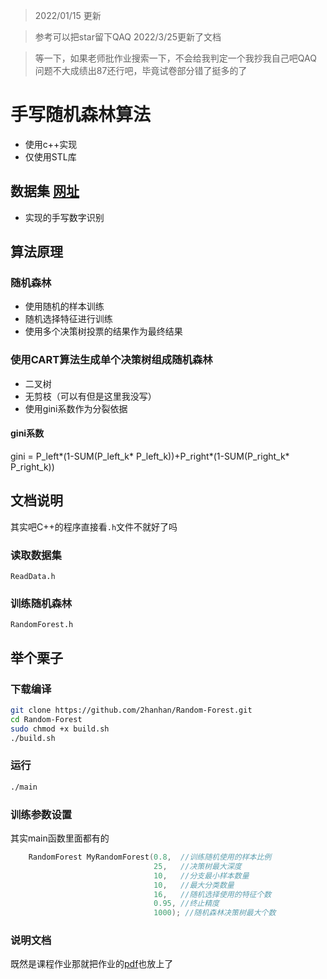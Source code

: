 > 2022/01/15 更新

> 参考可以把star留下QAQ 2022/3/25更新了文档

> 等一下，如果老师批作业搜索一下，不会给我判定一个我抄我自己吧QAQ
> 问题不大成绩出87还行吧，毕竟试卷部分错了挺多的了
# 手写随机森林算法
- 使用c++实现
- 仅使用STL库
## 数据集 [网址](https://archive.ics.uci.edu/ml/datasets/Optical+Recognition+of+Handwritten+Digits)
- 实现的手写数字识别
## 算法原理
### 随机森林
 - 使用随机的样本训练
 - 随机选择特征进行训练
 - 使用多个决策树投票的结果作为最终结果
### 使用CART算法生成单个决策树组成随机森林
- 二叉树
- 无剪枝（可以有但是这里我没写）
- 使用gini系数作为分裂依据
#### gini系数 
gini = P_left*(1-SUM(P_left_k* P_left_k))+P_right*(1-SUM(P_right_k* P_right_k))
## 文档说明
其实吧C++的程序直接看`.h`文件不就好了吗
### 读取数据集
`ReadData.h`
### 训练随机森林
`RandomForest.h`
## 举个栗子
### 下载编译
```bash
git clone https://github.com/2hanhan/Random-Forest.git
cd Random-Forest
sudo chmod +x build.sh
./build.sh
```
### 运行
```bash
./main
```
### 训练参数设置
其实main函数里面都有的
```c++
    RandomForest MyRandomForest(0.8,  //训练随机使用的样本比例
                                25,   //决策树最大深度
                                10,   //分支最小样本数量
                                10,   //最大分类数量
                                16,   //随机选择使用的特征个数
                                0.95, //终止精度
                                1000); //随机森林决策树最大个数
```
### 说明文档
既然是课程作业那就把作业的[pdf](说明文档.pdf)也放上了
